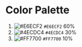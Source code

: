 # Color Palette
1. ![#E6ECF2](https://via.placeholder.com/15/E6ECF2/E6ECF2.png?text=+) `#E6ECF2` 60% 
2. ![#4ECDC4](https://via.placeholder.com/15/4ECDC4/4ECDC4.png?text=+) `#4ECDC4` 30%
3. ![#FF7700](https://via.placeholder.com/15/FF7700/FF7700.png?text=+) `#FF7700` 10%
